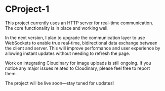 # CProject-1
<p>This project currently uses an HTTP server for real-time communication. The core functionality is in place and working well.<br>

In the next version, I plan to upgrade the communication layer to use WebSockets to enable true real-time, bidirectional data exchange between the client and server. This will improve performance and user experience by allowing instant updates without needing to refresh the page.<br>

Work on integrating Cloudinary for image uploads is still ongoing. If you notice any major issues related to Cloudinary, please feel free to report them.<br>

The project will be live soon—stay tuned for updates!</p>
<br>
